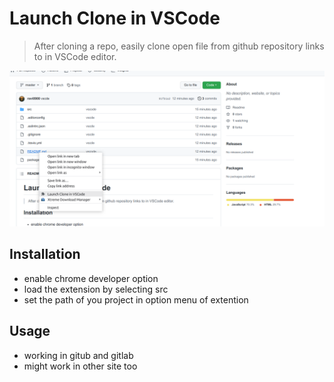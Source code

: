# Launch Clone in VSCode

>After cloning a repo, easily clone open file from github repository links to in VSCode editor.

![cover-image](./vscode.png)


## Installation

- enable chrome developer option
- load the extension by selecting src 
- set the path of you project in option menu of extention 

## Usage

- working in gitub and gitlab
- might work in other site too




